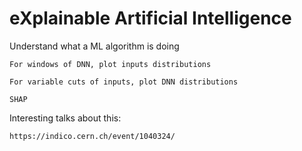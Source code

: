 eXplainable Artificial Intelligence
====

Understand what a ML algorithm is doing

    For windows of DNN, plot inputs distributions
    
    For variable cuts of inputs, plot DNN distributions
    
    SHAP
    
Interesting talks about this:

    https://indico.cern.ch/event/1040324/

